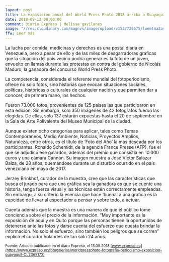 ```yaml
---
layout: post
title: La exposición anual del World Press Photo 2018 arriba a Guayaquil
date: 2018-09-13 00:00:00
comment: Diario Expreso | Melissa gavilanes
image: "//res.cloudinary.com/magnvs/image/upload/v1537729575/lwemtma2asubofp7kxj9.png"
ffw: Leer más
---
```

La lucha por comida, medicinas y derechos es una postal diaria en Venezuela, pero a pesar de ello y de las miles de desgarradoras gráficas que la situación del país vecino podría generar es la foto de un joven, envuelto en llamas durante las protestas en contra del gobierno de Nicolás Maduro, la ganadora del concurso World Press Photo.

La competencia, considerada el referente mundial del fotoperiodismo, ofrece no solo fotos, sino historias que evocan situaciones sociales, políticas, históricas o culturales de cualquier nación y que permiten dar a conocer, de primera mano, los hechos.

Fueron 73.000 fotos, provenientes de 125 países las que participaron en esta edición. Sin embargo, solo 350 imágenes de 42 fotografos fueron las elegidas. De ellas, sólo 137 estarán expuestas hasta el 20 de septiembre en la Sala de Arte Polivalente del Museo Municipal de la ciudad.

Aunque existen ocho categorías para aplicar, tales como Temas Contemporáneos, Medio Ambiente, Noticias, Proyectos Amplios, Naturaleza, entre otros, es el título de ‘Foto del Año’ la más deseada por los participantes. Ronaldo Schemidt, de la agencia France Presse (AFP), fue el que se adjudicó ese galardón, además del premio que consistía en 10.000 euros y una cámara Cannon. Su imagen muestra a José Víctor Salazar Balza, de 28 años, quemándose durante un disturbio ocurrido en el país venezolano en mayo de 2017.

Jerzey Brinkhof, curador de la muestra, cree que las características que busca el jurado para que una gráfica sea la ganadora es que se cuente una historia, tenga fuerza visual y las técnicas estén correctamente empleadas. Sin embargo, a su criterio la esencia que hace ‘buena’ a una gráfica es la capcidad de llevar al espectador a pensar y sobre todo, a actuar.

Cuenta además que la muestra es una manera de que el público tome conciencia sobre el precio de la información. “Muy importante es la exposición de aquí y en Quito porque las personas tienen la oportunidas de detenerse ante las fotos y darse cuenta del esfuerzo que cuesta brindar la información. No solo el esfuerzo, sino también los peligros que se corren” explicó el curador holandés de tan solo 24 años.

<small>Fuente: Artículo publicado en el diaro Expreso, el 13.09.2018 [www.expreso.ec](https://www.expreso.ec/fotogalerias/worldpressphoto-fotografia-periodismo-exposicion-guayaquil-CL2368172)</small>
